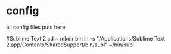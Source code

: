# config
all config files puts here


#Sublime Text 2
cd ~
mkdir bin
ln -s "/Applications/Sublime Text 2.app/Contents/SharedSupport/bin/subl" ~/bin/subl
